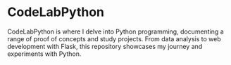 # CodeLabPython
CodeLabPython is where I delve into Python programming, documenting a range of proof of concepts and study projects. From data analysis to web development with Flask, this repository showcases my journey and experiments with Python.
